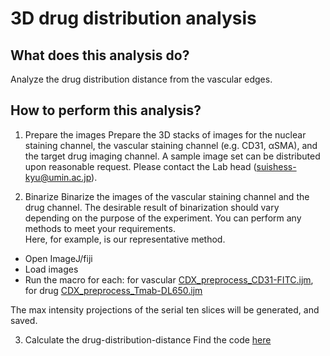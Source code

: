 # 3D drug distribution analysis
## What does this analysis do?
Analyze the drug distribution distance from the vascular edges. 

## How to perform this analysis?
1. Prepare the images
Prepare the 3D stacks of images for the nuclear staining channel, the vascular staining channel (e.g. CD31, αSMA), and the target drug imaging channel.
A sample image set can be distributed upon reasonable request. Please contact the Lab head (suishess-kyu@umin.ac.jp).

2. Binarize
Binarize the images of the vascular staining channel and the drug channel.
The desirable result of binarization should vary depending on the purpose of the experiment.
You can perform any methods to meet your requirements.  
Here, for example, is our representative method.
- Open ImageJ/fiji
- Load images
- Run the macro for each: for vascular [CDX_preprocess_CD31-FITC.ijm](https://github.com/dbsb-juntendo/descSPIM/blob/main/DOCs/codes/CDX_preprocess_CD31-FITC.ijm), for drug [CDX_preprocess_Tmab-DL650.ijm](https://github.com/dbsb-juntendo/descSPIM/blob/main/DOCs/codes/CDX_preprocess_Tmab-DL650.ijm)

The max intensity projections of the serial ten slices will be generated, and saved.

3. Calculate the drug-distribution-distance
Find the code [here](https://github.com/dbsb-juntendo/descSPIM/blob/main/DOCs/codes/DrugVascular_distribution_analysis.ipynb)
